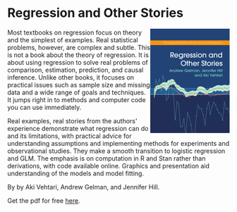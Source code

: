 # Regression and Other Stories

<img src="img/ROS_frontcover.png" align="right" />

Most textbooks on regression focus on theory and the simplest of examples. Real statistical problems, however, are complex and subtle. This is not a book about the theory of regression. It is about using regression to solve real problems of comparison, estimation, prediction, and causal inference. Unlike other books, it focuses on practical issues such as sample size and missing data and a wide range of goals and techniques. It jumps right in to methods and computer code you can use immediately.

Real examples, real stories from the authors' experience demonstrate what regression can do and its limitations, with practical advice for understanding assumptions and implementing methods for experiments and observational studies. They make a smooth transition to logistic regression and GLM. The emphasis is on computation in R and Stan rather than derivations, with code available online. Graphics and presentation aid understanding of the models and model fitting.

By by Aki Vehtari, Andrew Gelman, and Jennifer Hill.

Get the pdf for free [here](https://avehtari.github.io/ROS-Examples/).